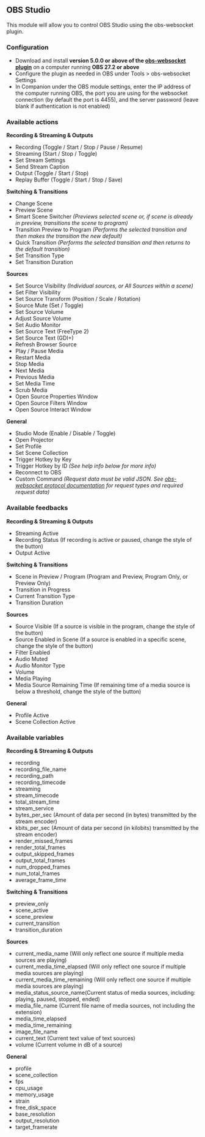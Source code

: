 ## OBS Studio

This module will allow you to control OBS Studio using the obs-websocket plugin.

### Configuration

- Download and install **version 5.0.0 or above of the [obs-websocket plugin](https://github.com/obsproject/obs-websocket/releases)** on a computer running **OBS 27.2 or above**
- Configure the plugin as needed in OBS under Tools > obs-websocket Settings
- In Companion under the OBS module settings, enter the IP address of the computer running OBS, the port you are using for the websocket connection (by default the port is 4455), and the server password (leave blank if authentication is not enabled)

### Available actions

**Recording & Streaming & Outputs**

- Recording (Toggle / Start / Stop / Pause / Resume)
- Streaming (Start / Stop / Toggle)
- Set Stream Settings
- Send Stream Caption
- Output (Toggle / Start / Stop)
- Replay Buffer (Toggle / Start / Stop / Save)

**Switching & Transitions**

- Change Scene
- Preview Scene
- Smart Scene Switcher _(Previews selected scene or, if scene is already in preview, transitions the scene to program)_
- Transition Preview to Program _(Performs the selected transition and then makes the transition the new default)_
- Quick Transition _(Performs the selected transition and then returns to the default transition)_
- Set Transition Type
- Set Transition Duration

**Sources**

- Set Source Visibility _(Individual sources, or All Sources within a scene)_
- Set Filter Visibility
- Set Source Transform (Position / Scale / Rotation)
- Source Mute (Set / Toggle)
- Set Source Volume
- Adjust Source Volume
- Set Audio Monitor
- Set Source Text (FreeType 2)
- Set Source Text (GDI+)
- Refresh Browser Source
- Play / Pause Media
- Restart Media
- Stop Media
- Next Media
- Previous Media
- Set Media Time
- Scrub Media
- Open Source Properties Window
- Open Source Filters Window
- Open Source Interact Window

**General**

- Studio Mode (Enable / Disable / Toggle)
- Open Projector
- Set Profile
- Set Scene Collection
- Trigger Hotkey by Key
- Trigger Hotkey by ID _(See help info below for more info)_
- Reconnect to OBS
- Custom Command _(Request data must be valid JSON. See [obs-websocket protocol documentation](https://github.com/obsproject/obs-websocket/blob/master/docs/generated/protocol.md#requests) for request types and required request data)_

### Available feedbacks

**Recording & Streaming & Outputs**

- Streaming Active
- Recording Status (If recording is active or paused, change the style of the button)
- Output Active

**Switching & Transitions**

- Scene in Preview / Program (Program and Preview, Program Only, or Preview Only)
- Transition in Progress
- Current Transition Type
- Transition Duration

**Sources**

- Source Visible (If a source is visible in the program, change the style of the button)
- Source Enabled in Scene (If a source is enabled in a specific scene, change the style of the button)
- Filter Enabled
- Audio Muted
- Audio Monitor Type
- Volume
- Media Playing
- Media Source Remaining Time (If remaining time of a media source is below a threshold, change the style of the button)

**General**

- Profile Active
- Scene Collection Active

### Available variables

**Recording & Streaming & Outputs**

- recording
- recording_file_name
- recording_path
- recording_timecode
- streaming
- stream_timecode
- total_stream_time
- stream_service
- bytes_per_sec (Amount of data per second (in bytes) transmitted by the stream encoder)
- kbits_per_sec (Amount of data per second (in kilobits) transmitted by the stream encoder)
- render_missed_frames
- render_total_frames
- output_skipped_frames
- output_total_frames
- num_dropped_frames
- num_total_frames
- average_frame_time

**Switching & Transitions**

- preview_only
- scene_active
- scene_preview
- current_transition
- transition_duration

**Sources**

- current_media_name (Will only reflect one source if multiple media sources are playing)
- current_media_time_elapsed (Will only reflect one source if multiple media sources are playing)
- current_media_time_remaining (Will only reflect one source if multiple media sources are playing)
- media_status_source_name(Current status of media sources, including: playing, paused, stopped, ended)
- media_file_name (Current file name of media sources, not including the extension)
- media_time_elapsed
- media_time_remaining
- image_file_name
- current_text (Current text value of text sources)
- volume (Current volume in dB of a source)

**General**

- profile
- scene_collection
- fps
- cpu_usage
- memory_usage
- strain
- free_disk_space
- base_resolution
- output_resolution
- target_framerate
